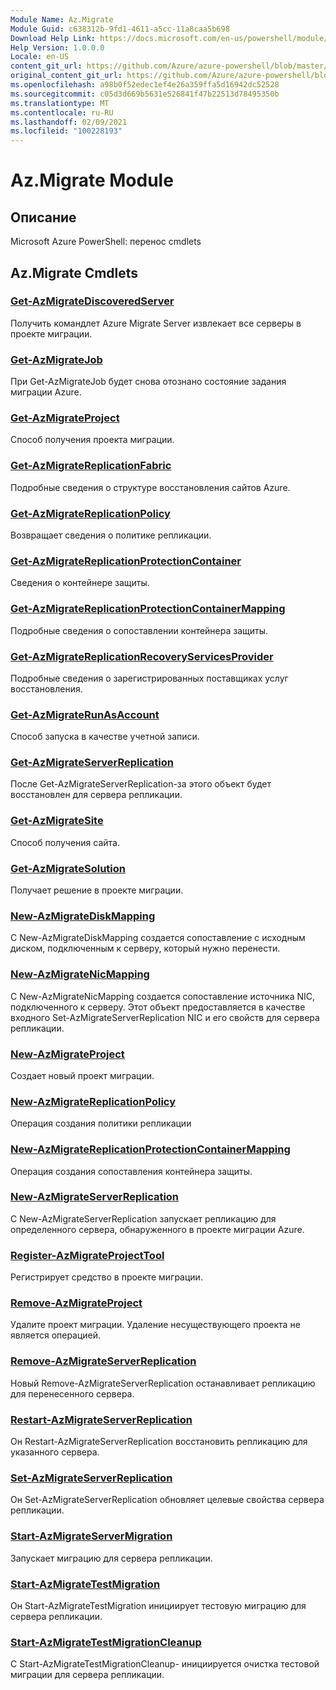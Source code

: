 ```yaml
---
Module Name: Az.Migrate
Module Guid: c638312b-9fd1-4611-a5cc-11a8caa5b698
Download Help Link: https://docs.microsoft.com/en-us/powershell/module/az.migrate
Help Version: 1.0.0.0
Locale: en-US
content_git_url: https://github.com/Azure/azure-powershell/blob/master/src/Migrate/help/Az.Migrate.md
original_content_git_url: https://github.com/Azure/azure-powershell/blob/master/src/Migrate/help/Az.Migrate.md
ms.openlocfilehash: a98b0f52edec1ef4e26a359ffa5d16942dc52528
ms.sourcegitcommit: c05d3d669b5631e526841f47b22513d78495350b
ms.translationtype: MT
ms.contentlocale: ru-RU
ms.lasthandoff: 02/09/2021
ms.locfileid: "100228193"
---
```

# Az.Migrate Module
## Описание
Microsoft Azure PowerShell: перенос cmdlets

## Az.Migrate Cmdlets
### [Get-AzMigrateDiscoveredServer](Get-AzMigrateDiscoveredServer.md)
Получить командлет Azure Migrate Server извлекает все серверы в проекте миграции.

### [Get-AzMigrateJob](Get-AzMigrateJob.md)
При Get-AzMigrateJob будет снова отознано состояние задания миграции Azure.

### [Get-AzMigrateProject](Get-AzMigrateProject.md)
Способ получения проекта миграции.

### [Get-AzMigrateReplicationFabric](Get-AzMigrateReplicationFabric.md)
Подробные сведения о структуре восстановления сайтов Azure.

### [Get-AzMigrateReplicationPolicy](Get-AzMigrateReplicationPolicy.md)
Возвращает сведения о политике репликации.

### [Get-AzMigrateReplicationProtectionContainer](Get-AzMigrateReplicationProtectionContainer.md)
Сведения о контейнере защиты.

### [Get-AzMigrateReplicationProtectionContainerMapping](Get-AzMigrateReplicationProtectionContainerMapping.md)
Подробные сведения о сопоставлении контейнера защиты.

### [Get-AzMigrateReplicationRecoveryServicesProvider](Get-AzMigrateReplicationRecoveryServicesProvider.md)
Подробные сведения о зарегистрированных поставщиках услуг восстановления.

### [Get-AzMigrateRunAsAccount](Get-AzMigrateRunAsAccount.md)
Способ запуска в качестве учетной записи.

### [Get-AzMigrateServerReplication](Get-AzMigrateServerReplication.md)
После Get-AzMigrateServerReplication-за этого объект будет восстановлен для сервера репликации.

### [Get-AzMigrateSite](Get-AzMigrateSite.md)
Способ получения сайта.

### [Get-AzMigrateSolution](Get-AzMigrateSolution.md)
Получает решение в проекте миграции.

### [New-AzMigrateDiskMapping](New-AzMigrateDiskMapping.md)
С New-AzMigrateDiskMapping создается сопоставление с исходным диском, подключенным к серверу, который нужно перенести.

### [New-AzMigrateNicMapping](New-AzMigrateNicMapping.md)
С New-AzMigrateNicMapping создается сопоставление источника NIC, подключенного к серверу.
Этот объект предоставляется в качестве входного Set-AzMigrateServerReplication NIC и его свойств для сервера репликации.

### [New-AzMigrateProject](New-AzMigrateProject.md)
Создает новый проект миграции.

### [New-AzMigrateReplicationPolicy](New-AzMigrateReplicationPolicy.md)
Операция создания политики репликации

### [New-AzMigrateReplicationProtectionContainerMapping](New-AzMigrateReplicationProtectionContainerMapping.md)
Операция создания сопоставления контейнера защиты.

### [New-AzMigrateServerReplication](New-AzMigrateServerReplication.md)
С New-AzMigrateServerReplication запускает репликацию для определенного сервера, обнаруженного в проекте миграции Azure.

### [Register-AzMigrateProjectTool](Register-AzMigrateProjectTool.md)
Регистрирует средство в проекте миграции.

### [Remove-AzMigrateProject](Remove-AzMigrateProject.md)
Удалите проект миграции.
Удаление несуществующего проекта не является операцией.

### [Remove-AzMigrateServerReplication](Remove-AzMigrateServerReplication.md)
Новый Remove-AzMigrateServerReplication останавливает репликацию для перенесенного сервера.

### [Restart-AzMigrateServerReplication](Restart-AzMigrateServerReplication.md)
Он Restart-AzMigrateServerReplication восстановить репликацию для указанного сервера.

### [Set-AzMigrateServerReplication](Set-AzMigrateServerReplication.md)
Он Set-AzMigrateServerReplication обновляет целевые свойства сервера репликации.

### [Start-AzMigrateServerMigration](Start-AzMigrateServerMigration.md)
Запускает миграцию для сервера репликации.

### [Start-AzMigrateTestMigration](Start-AzMigrateTestMigration.md)
Он Start-AzMigrateTestMigration инициирует тестовую миграцию для сервера репликации.

### [Start-AzMigrateTestMigrationCleanup](Start-AzMigrateTestMigrationCleanup.md)
С Start-AzMigrateTestMigrationCleanup- инициируется очистка тестовой миграции для сервера репликации.

